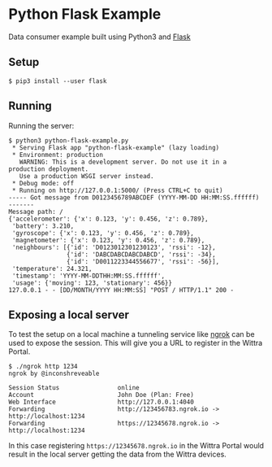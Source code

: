 # Python Flask Example

Data consumer example built using Python3 and
[Flask](https://github.com/pallets/flask)

## Setup

```console
$ pip3 install --user flask
```

## Running

Running the server:

```console
$ python3 python-flask-example.py
 * Serving Flask app "python-flask-example" (lazy loading)
 * Environment: production
   WARNING: This is a development server. Do not use it in a production deployment.
   Use a production WSGI server instead.
 * Debug mode: off
 * Running on http://127.0.0.1:5000/ (Press CTRL+C to quit)
----- Got message from D0123456789ABCDEF (YYYY-MM-DD HH:MM:SS.ffffff) -------
Message path: /
{'accelerometer': {'x': 0.123, 'y': 0.456, 'z': 0.789},
 'battery': 3.210,
 'gyroscope': {'x': 0.123, 'y': 0.456, 'z': 0.789},
 'magnetometer': {'x': 0.123, 'y': 0.456, 'z': 0.789},
 'neighbours': [{'id': 'D0123012301230123', 'rssi': -12},
                {'id': 'DABCDABCDABCDABCD', 'rssi': -34},
                {'id': 'D0011223344556677', 'rssi': -56}],
 'temperature': 24.321,
 'timestamp': 'YYYY-MM-DDTHH:MM:SS.ffffff',
 'usage': {'moving': 123, 'stationary': 456}}
127.0.0.1 - - [DD/MONTH/YYYY HH:MM:SS] "POST / HTTP/1.1" 200 -
```

## Exposing a local server

To test the setup on a local machine a tunneling service like
[ngrok](https://ngrok.com/) can be used to expose the session. This will give
you a URL to register in the Wittra Portal.

```console
$ ./ngrok http 1234
ngrok by @inconshreveable

Session Status                online
Account                       John Doe (Plan: Free)
Web Interface                 http://127.0.0.1:4040
Forwarding                    http://123456783.ngrok.io -> http://localhost:1234
Forwarding                    https://12345678.ngrok.io -> http://localhost:1234
```

In this case registering `https://12345678.ngrok.io` in the Wittra Portal would
result in the local server getting the data from the Wittra devices.
